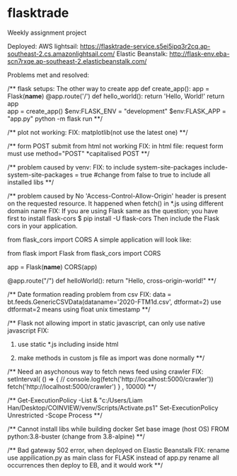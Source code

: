 # flasktrade

Weekly assignment project

Deployed:
AWS lightsail:
https://flasktrade-service.s5ei5ipq3r2cq.ap-southeast-2.cs.amazonlightsail.com/
Elastic Beanstalk:
http://flask-env.eba-scn7rxqe.ap-southeast-2.elasticbeanstalk.com/


Problems met and resolved:

/**
flask setups:
The other way to create app
def create_app():
    app = Flask(__name__)
    @app.route('/')
    def hello_world():
        return 'Hello, World!'
    return app      
app = create_app()
$env:FLASK_ENV = "development" $env:FLASK_APP = "app.py" python -m flask run
**/

/**
plot not working:
FIX:
matplotlib(not use the latest one)
**/


/**
form POST submit from html not working
FIX:
in html file: request form must use method="POST" *capitalised POST
**/


/**
problem caused by venv:
FIX:
to include system-site-packages
include-system-site-packages = true #change from false to true to include all installed libs
**/


/**
problem caused by No 'Access-Control-Allow-Origin' header is present on the requested resource.
It happened when fetch() in *.js using different domain name
FIX:
If you are using Flask same as the question; you have first to install flask-cors
$ pip install -U flask-cors
Then include the Flask cors in your application.

from flask_cors import CORS
A simple application will look like:

from flask import Flask
from flask_cors import CORS

app = Flask(__name__)
CORS(app)

@app.route("/")
def helloWorld():
  return "Hello, cross-origin-world!"
**/

/**
Date formation reading problem from csv
FIX:
data = bt.feeds.GenericCSVData(dataname='2020-FTM1d.csv', dtformat=2)
use dtformat=2 means using float unix timestamp
**/


/**
Flask not allowing import in static javascript, can only use native javascript
FIX:
1. use static *.js including inside html
  <script src=""></script>
2. make methods in custom js file as import was done normally
**/


/**
Need an asychonous way to fetch news feed using crawler
FIX:
setInterval( () => {
    // console.log(fetch('http://localhost:5000/crawler'))
    fetch('http://localhost:5000/crawler')
} , 10000)
**/


/**
Get-ExecutionPolicy -List
& "c:/Users/Liam Han/Desktop/COINVIEW/venv/Scripts/Activate.ps1"
Set-ExecutionPolicy Unrestricted -Scope Process
**/


/**
Cannot install libs while building docker
Set base image (host OS)
FROM python:3.8-buster (change from 3.8-alpine)
**/


/**
Bad gateway 502 error, when deployed on Elastic Beanstalk
FIX:
rename use appilication.py as main class for FLASK instead of app.py
rename all occurrences
then deploy to EB, and it would work
**/